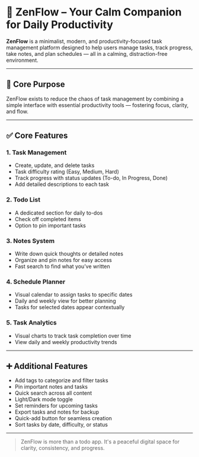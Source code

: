 # 🌿 ZenFlow – Your Calm Companion for Daily Productivity

**ZenFlow** is a minimalist, modern, and productivity-focused task management platform designed to help users manage tasks, track progress, take notes, and plan schedules — all in a calming, distraction-free environment.

---

## 🎯 Core Purpose
ZenFlow exists to reduce the chaos of task management by combining a simple interface with essential productivity tools — fostering focus, clarity, and flow.

---

## ✅ Core Features

### 1. Task Management
- Create, update, and delete tasks
- Task difficulty rating (Easy, Medium, Hard)
- Track progress with status updates (To-do, In Progress, Done)
- Add detailed descriptions to each task

### 2. Todo List
- A dedicated section for daily to-dos
- Check off completed items
- Option to pin important tasks

### 3. Notes System
- Write down quick thoughts or detailed notes
- Organize and pin notes for easy access
- Fast search to find what you’ve written

### 4. Schedule Planner
- Visual calendar to assign tasks to specific dates
- Daily and weekly view for better planning
- Tasks for selected dates appear contextually

### 5. Task Analytics
- Visual charts to track task completion over time
- View daily and weekly productivity trends

---

## ➕ Additional Features

- Add tags to categorize and filter tasks
- Pin important notes and tasks
- Quick search across all content
- Light/Dark mode toggle
- Set reminders for upcoming tasks
- Export tasks and notes for backup
- Quick-add button for seamless creation
- Sort tasks by date, difficulty, or status

---

> ZenFlow is more than a todo app. It's a peaceful digital space for clarity, consistency, and progress.
